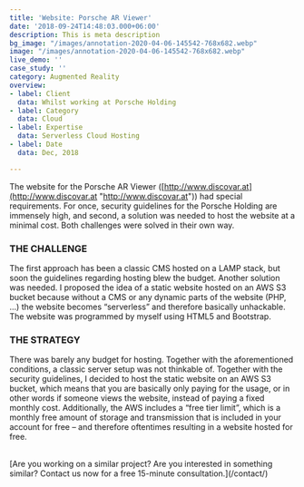 ```yaml
---
title: 'Website: Porsche AR Viewer'
date: '2018-09-24T14:48:03.000+06:00'
description: This is meta description
bg_image: "/images/annotation-2020-04-06-145542-768x682.webp"
image: "/images/annotation-2020-04-06-145542-768x682.webp"
live_demo: ''
case_study: ''
category: Augmented Reality
overview:
- label: Client
  data: Whilst working at Porsche Holding
- label: Category
  data: Cloud
- label: Expertise
  data: Serverless Cloud Hosting
- label: Date
  data: Dec, 2018

---
```

The website for the Porsche AR Viewer ([http://www.discovar.at](http://www.discovar.at "http://www.discovar.at")) had special requirements. For once, security guidelines for the Porsche Holding are immensely high, and second, a solution was needed to host the website at a minimal cost. Both challenges were solved in their own way.

### THE CHALLENGE

The first approach has been a classic CMS hosted on a LAMP stack, but soon the guidelines regarding hosting blew the budget. Another solution was needed. I proposed the idea of a static website hosted on an AWS S3 bucket because without a CMS or any dynamic parts of the website (PHP, …) the website becomes “serverless” and therefore basically unhackable. The website was programmed by myself using HTML5 and Bootstrap.

### THE STRATEGY

There was barely any budget for hosting. Together with the aforementioned conditions, a classic server setup was not thinkable of. Together with the security guidelines, I decided to host the static website on an AWS S3 bucket, which means that you are basically only paying for the usage, or in other words if someone views the website, instead of paying a fixed monthly cost. Additionally, the AWS includes a “free tier limit”, which is a monthly free amount of storage and transmission that is included in your account for free – and therefore oftentimes resulting in a website hosted for free.





</br>
[Are you working on a similar project? Are you interested in something similar? Contact us now for a free 15-minute consultation.](/contact/)

